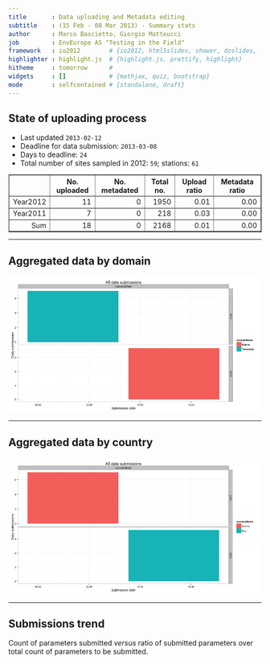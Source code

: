 ```yaml
---
title       : Data uploading and Metadata editing
subtitle    : (15 Feb - 08 Mar 2013) - Summary stats
author      : Marco Bascietto, Giorgio Matteucci
job         : EnvEurope A5 "Testing in the Field"
framework   : io2012        # {io2012, html5slides, shower, dzslides, ...}
highlighter : highlight.js  # {highlight.js, prettify, highlight}
hitheme     : tomorrow      # 
widgets     : []            # {mathjax, quiz, bootstrap}
mode        : selfcontained # {standalone, draft}
---
```













## State of uploading process

* Last updated ``2013-02-12``
* Deadline for data submission: `2013-03-08`
* Days to deadline: ``24``
* Total number of sites sampled in 2012: ``59``; stations: ``61``


<!-- html table generated in R 2.15.2 by xtable 1.7-0 package -->
<!-- Tue Feb 12 17:01:13 2013 -->
<TABLE border=1>
<TR> <TH>  </TH> <TH> No. uploaded </TH> <TH> No. metadated </TH> <TH> Total no. </TH> <TH> Upload ratio </TH> <TH> Metadata ratio </TH>  </TR>
  <TR> <TD align="right"> Year2012 </TD> <TD align="right">  11 </TD> <TD align="right">   0 </TD> <TD align="right"> 1950 </TD> <TD align="right"> 0.01 </TD> <TD align="right"> 0.00 </TD> </TR>
  <TR> <TD align="right"> Year2011 </TD> <TD align="right">   7 </TD> <TD align="right">   0 </TD> <TD align="right"> 218 </TD> <TD align="right"> 0.03 </TD> <TD align="right"> 0.00 </TD> </TR>
  <TR> <TD align="right"> Sum </TD> <TD align="right">  18 </TD> <TD align="right">   0 </TD> <TD align="right"> 2168 </TD> <TD align="right"> 0.01 </TD> <TD align="right"> 0.00 </TD> </TR>
   </TABLE>





---

## Aggregated data by domain

![plot of chunk aggrDataByDomain](figure/A5DAMU-1aggrDataByDomain.png) 


---

## Aggregated data by country

![plot of chunk aggrDatabyCountry](figure/A5DAMU-1aggrDatabyCountry.png) 



---

## Submissions trend

Count of parameters submitted *versus* ratio of submitted parameters over total count of parameters to be submitted. 

<!-- MotionChart generated in R 2.15.2 by googleVis 0.3.3 package -->
<!-- Tue Feb 12 17:01:14 2013 -->


<!-- jsHeader -->
<script type="text/javascript" src="http://www.google.com/jsapi">
</script>
<script type="text/javascript">
 
// jsData 
function gvisDataMotionChartID20919217494 ()
{
  var data = new google.visualization.DataTable();
  var datajson =
[
 [
 "SI000049",
new Date(2013,1,12),
1,
7,
"Austria",
"uploadedDate",
2011,
7,
"Terrestrial" 
],
[
 "SI001246",
new Date(2013,1,12),
1,
11,
"Italy",
"uploadedDate",
2012,
11,
"Marine" 
] 
];
data.addColumn('string','siteLTERCode');
data.addColumn('date','submissionDate');
data.addColumn('number','submissionRatio');
data.addColumn('number','parameterNum');
data.addColumn('string','countryName');
data.addColumn('string','action');
data.addColumn('number','year');
data.addColumn('number','totParameters');
data.addColumn('string','domainName');
data.addRows(datajson);
return(data);
}
 
// jsDrawChart
function drawChartMotionChartID20919217494() {
  var data = gvisDataMotionChartID20919217494();
  var options = {};
options["width"] =    600;
options["height"] =    500;

     var chart = new google.visualization.MotionChart(
       document.getElementById('MotionChartID20919217494')
     );
     chart.draw(data,options);
    

}
  
 
// jsDisplayChart 
function displayChartMotionChartID20919217494()
{
  google.load("visualization", "1", { packages:["motionchart"] }); 
  google.setOnLoadCallback(drawChartMotionChartID20919217494);
}
 
// jsChart 
displayChartMotionChartID20919217494()
 
<!-- jsFooter -->  
//-->
</script>
 
<!-- divChart -->
  
<div id="MotionChartID20919217494"
  style="width: 600px; height: 500px;">
</div>







